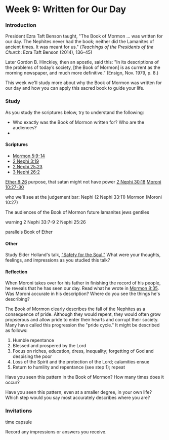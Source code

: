 # Week 9: Written for Our Day

### Introduction

President Ezra Taft Benson taught, "The Book of Mormon … was written for our day. The Nephites never had the book; neither did the Lamanites of ancient times. It was meant for us." (_Teachings of the Presidents of the Church_: Ezra Taft Benson (2014), 136–45)

Later Gordon B. Hinckley, then an apostle, said this: "In its descriptions of the problems of today’s society, [the Book of Mormon] is as current as the morning newspaper, and much more definitive.” (Ensign, Nov. 1979, p. 8.)

This week we'll study more about why the Book of Mormon was written for our day and how you can apply this sacred book to guide your life.

### Study

As you study the scriptures below, try to understand the following:
* Who exactly was the Book of Mormon written for? Who are the audiences?
* 

#### Scriptures

* [Mormon 5:9-14](https://www.lds.org/scriptures/bofm/morm/5.9-14)
* [2 Nephi 3:19](https://www.lds.org/scriptures/bofm/2-ne/3.19)
* [2 Nephi 25:23](https://www.lds.org/scriptures/bofm/2-ne/25.23)
* [3 Nephi 26:2](https://www.lds.org/scriptures/bofm/2-ne/26.2,8)

[Ether 8:26](https://www.lds.org/scriptures/bofm/ether/8.26) 
purpose, that satan might not have power [2 Nephi 30:18](https://www.lds.org/scriptures/bofm/2-ne/30.18)
[Moroni 10:27-30](https://www.lds.org/scriptures/bofm/moro/10.27-30)

who we'll see at the judgement bar:
Nephi (2 Nephi 33:11)
Mormon (Moroni 10:27)

The audiences of the Book of Mormon
future lamanites
jews
gentiles

warning
2 Nephi 33:7-9
2 Nephi 25:26

parallels
Book of Ether

#### Other

Study Elder Holland's talk, ["Safety for the Soul."](https://www.lds.org/general-conference/2009/10/safety-for-the-soul) What were your thoughts, feelings, and impressions as you studied this talk?

#### Reflection

When Moroni takes over for his father in finishing the record of his people, he reveals that he has seen our day. Read what he wrote in [Mormon 8:35](https://www.lds.org/scriptures/bofm/morm/8.35-37). Was Moroni accurate in his description? Where do you see the things he's describing?

The Book of Mormon clearly describes the fall of the Nephites as a consequence of pride. Although they would repent, they would often grow propserous and allow pride to enter their hearts and corrupt their society. Many have called this progression the "pride cycle." It might be described as follows:
1. Humble repentance
2. Blessed and prospered by the Lord
3. Focus on riches, education, dress, inequality; forgetting of God and despising the poor
4. Loss of the Spirit and the protection of the Lord; calamities ensue
5. Return to humility and repentance (see step 1); repeat

Have you seen this pattern in the Book of Mormon? How many times does it occur?

Have you seen this pattern, even at a smaller degree, in your own life? Which step would you say most accurately describes where you are?

### Invitations

time capsule

Record any impressions or answers you receive.
